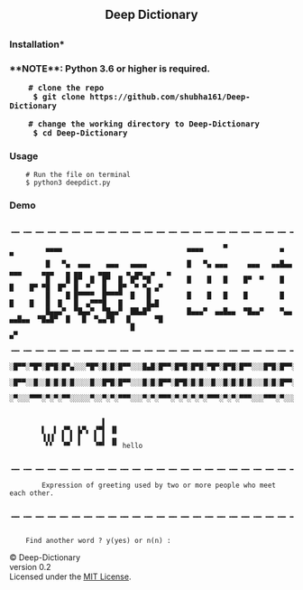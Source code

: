 <h2 align="center"> Deep Dictionary <h2>


<h3> Installation* <h3>
**NOTE**: Python 3.6 or higher is required. 

        # clone the repo
         $ git clone https://github.com/shubha161/Deep-Dictionary
         
        # change the working directory to Deep-Dictionary
         $ cd Deep-Dictionary
         
<h3> Usage </h3>
        
        # Run the file on terminal
        $ python3 deepdict.py
        
 <h3> Demo </h3>
      
        
         ╺━╸╺━╸╺━╸╺━╸╺━╸╺━╸╺━╸╺━╸╺━╸╺━╸╺━╸╺━╸╺━╸╺━╸╺━╸╺━╸╺━╸╺━╸╺━╸╺━╸╺━╸╺━╸╺━╸╺━╸╺━╸╺━╸╺━╸╺━╸╺━╸╺━╸╺━╸╺━╸╺━╸╺━╸╺━╸╺━╸╺━╸╺━╸╺━
                                                                               
             ▄▄▄▄                               ▄▄▄▄     ▀             ▄      ▀           
             █   ▀▄  ▄▄▄    ▄▄▄   ▄▄▄▄          █   ▀▄ ▄▄▄     ▄▄▄   ▄▄█▄▄  ▄▄▄     ▄▄▄   ▄ ▄▄    ▄▄▄    ▄ ▄▄  ▄   ▄ 
             █    █ █▀  █  █▀  █  █▀ ▀█         █    █   █    █▀  ▀    █      █    █▀ ▀█  █▀  █  ▀   █   █▀  ▀ ▀▄ ▄▀ 
             █    █ █▀▀▀▀  █▀▀▀▀  █   █         █    █   █    █        █      █    █   █  █   █  ▄▀▀▀█   █      █▄█  
             █▄▄▄▀  ▀█▄▄▀  ▀█▄▄▀  ██▄█▀         █▄▄▄▀  ▄▄█▄▄  ▀█▄▄▀    ▀▄▄  ▄▄█▄▄  ▀█▄█▀  █   █  ▀▄▄▀█   █      ▀█   
                                  █                                                                             ▄▀   
        ╺━╸╺━╸╺━╸╺━╸╺━╸╺━╸╺━╸╺━╸╺━╸╺━╸╺━╸╺━╸╺━╸╺━╸╺━╸╺━╸╺━╸╺━╸╺━╸╺━╸╺━╸╺━╸╺━╸╺━╸╺━╸╺━╸╺━╸╺━╸╺━╸╺━╸╺━╸╺━╸╺━╸╺━╸╺━╸╺━╸╺━╸╺━╸╺━
            ░█▀▀░▀█▀░█▀█░█▀▄░░░▀█▀░█░█░█▀▀░░░█▄█░█▀▀░█▀█░█▀█░▀█▀░█▀█░█▀▀░░░█▀█░█▀▀░░░█░█░█▀█░█░█░█▀▄░░░█░█░█▀█░█▀▄░█▀▄
            ░█▀▀░░█░░█░█░█░█░░░░█░░█▀█░█▀▀░░░█░█░█▀▀░█▀█░█░█░░█░░█░█░█░█░░░█░█░█▀▀░░░░█░░█░█░█░█░█▀▄░░░█▄█░█░█░█▀▄░█░█
            ░▀░░░▀▀▀░▀░▀░▀▀░░░░░▀░░▀░▀░▀▀▀░░░▀░▀░▀▀▀░▀░▀░▀░▀░▀▀▀░▀░▀░▀▀▀░░░▀▀▀░▀░░░░░░▀░░▀▀▀░▀▀▀░▀░▀░░░▀░▀░▀▀▀░▀░▀░▀▀░
     
               
                           ▌   
            ▌  ▌ ▞▀▖ ▙▀▖ ▞▀▌ ▐▌
            ▐▐▐  ▌ ▌ ▌   ▌ ▌ ▗▖
             ▘▘  ▝▀  ▘   ▝▀▘ ▝▘ hello

        ╺━╸╺━╸╺━╸╺━╸╺━╸╺━╸╺━╸╺━╸╺━╸╺━╸╺━╸╺━╸╺━╸╺━╸╺━╸╺━╸╺━╸╺━╸╺━╸╺━╸╺━╸╺━╸╺━╸╺━╸╺━╸╺━╸╺━╸╺━╸╺━╸╺━╸╺━╸╺━╸╺━╸╺━╸╺━╸╺━╸╺━╸╺━╸╺━╸╺━╸

            Expression of greeting used by two or more people who meet each other.

        ╺━╸╺━╸╺━╸╺━╸╺━╸╺━╸╺━╸╺━╸╺━╸╺━╸╺━╸╺━╸╺━╸╺━╸╺━╸╺━╸╺━╸╺━╸╺━╸╺━╸╺━╸╺━╸╺━╸╺━╸╺━╸╺━╸╺━╸╺━╸╺━╸╺━╸╺━╸╺━╸╺━╸╺━╸╺━╸╺━╸╺━╸╺━╸╺━╸╺━╸


        Find another word ? y(yes) or n(n) : 
        

© Deep-Dictionary <br>
version 0.2 <br>
Licensed under the [MIT License](LICENSE).
